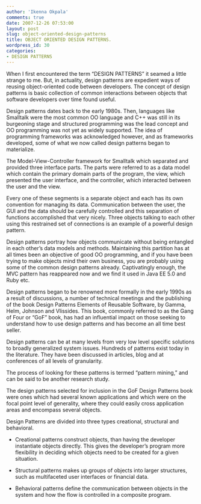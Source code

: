```yaml
---
author: 'Ikenna Okpala'
comments: true
date: 2007-12-26 07:53:00
layout: post
slug: object-oriented-design-patterns
title: OBJECT ORIENTED DESIGN PATTERNS.
wordpress_id: 30
categories:
- DESIGN PATTERNS
---
```


When I first encountered the term “DESIGN PATTERNS” it seamed a little strange to me. But, in actuality, design patterns are expedient ways of reusing object-oriented code between developers. The concept of design patterns is basic collection of common interactions between objects that software developers over time found useful.
<!--more-->

Design patterns dates back to the early 1980s. Then, languages like Smalltalk were the most common OO language and C++ was still in its burgeoning stage and structured programming was the lead concept and OO programming was not yet as widely supported. The idea of programming frameworks was acknowledged however, and as frameworks developed, some of what we now called design patterns began to materialize.

The Model-View-Controller framework for Smalltalk which separated and provided three interface parts. The parts were referred to as a data model which contain the primary domain parts of the program, the view, which presented the user interface, and the controller, which interacted between the user and the view.

Every one of these segments is a separate object and each has its own convention for managing its data. Communication between the user, the GUI and the data should be carefully controlled and this separation of functions accomplished that very nicely. Three objects talking to each other using this restrained set of connections is an example of a powerful design pattern.

Design patterns portray how objects communicate without being entangled in each other’s data models and methods. Maintaining this partition has at all times been an objective of good OO programming, and if you have been trying to make objects mind their own business, you are probably using some of the common design patterns already. Captivatingly enough, the MVC pattern has reappeared now and we find it used in Java EE 5.0 and Ruby etc.

Design patterns began to be renowned more formally in the early 1990s as a result of discussions, a number of technical meetings and the publishing of the book Design Patterns Elements of Reusable Software, by Gamma, Helm, Johnson and Vlissides. This book, commonly referred to as the Gang of Four or “GoF” book, has had an influential impact on those seeking to understand how to use design patterns and has become an all time best seller.

Design patterns can be at many levels from very low level specific solutions to broadly generalized system issues. Hundreds of patterns exist today  in the literature. They have been discussed in articles, blog and at conferences of all levels of granularity.

 The process of looking for these patterns is termed “pattern mining,” and can be said to be another research study.

The design patterns selected for inclusion in the GoF Design Patterns book were ones which had several known applications and which were on the focal point level of generality, where they could easily cross
application areas and encompass several objects.

Design Patterns are divided into three types creational, structural and behavioral.

* Creational patterns construct objects, than having the developer instantiate objects directly. This gives the developer’s program more flexibility in deciding which objects need to be created for a given situation.

* Structural patterns makes up groups of objects into larger structures, such as multifaceted user interfaces or financial data.

* Behavioral patterns define the communication between objects in the system and how the flow is controlled in a composite program.
